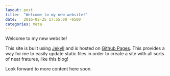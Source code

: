 ```yaml
---
layout: post
title:  "Welcome to my new website!"
date:   2016-02-25 17:55:00 -0500
categories: meta
---
```

Welcome to my new website!

This site is built using [Jekyll](http://jekyllrb.com/) and is hosted on [Github Pages](http://github.io/).
This provides a way for me to easily update static files in order to create a site with all sorts of neat
fratures, like this blog!

Look forward to more content here soon.
